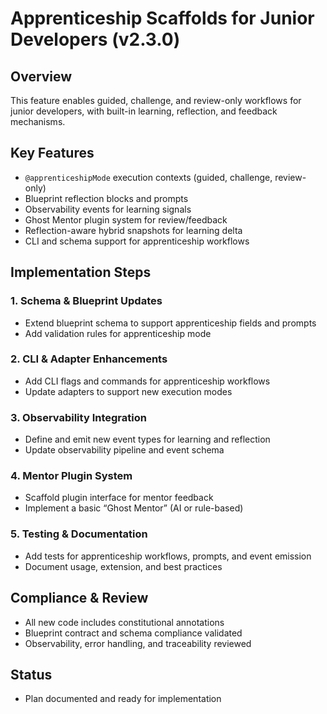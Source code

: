 # Apprenticeship Scaffolds for Junior Developers (v2.3.0)

<!--
@aegisBlueprint: apprenticeship-scaffolds
@version: 1.3.0
@mode: lean
@intent: Documentation and implementation plan for apprenticeship scaffolds feature
@context: Describes design, usage, and observability for v1.3.0 apprenticeship workflows
-->

## Overview
This feature enables guided, challenge, and review-only workflows for junior developers, with built-in learning, reflection, and feedback mechanisms.

## Key Features
- `@apprenticeshipMode` execution contexts (guided, challenge, review-only)
- Blueprint reflection blocks and prompts
- Observability events for learning signals
- Ghost Mentor plugin system for review/feedback
- Reflection-aware hybrid snapshots for learning delta
- CLI and schema support for apprenticeship workflows

## Implementation Steps

### 1. Schema & Blueprint Updates
- Extend blueprint schema to support apprenticeship fields and prompts
- Add validation rules for apprenticeship mode

### 2. CLI & Adapter Enhancements
- Add CLI flags and commands for apprenticeship workflows
- Update adapters to support new execution modes

### 3. Observability Integration
- Define and emit new event types for learning and reflection
- Update observability pipeline and event schema

### 4. Mentor Plugin System
- Scaffold plugin interface for mentor feedback
- Implement a basic “Ghost Mentor” (AI or rule-based)

### 5. Testing & Documentation
- Add tests for apprenticeship workflows, prompts, and event emission
- Document usage, extension, and best practices

## Compliance & Review
- All new code includes constitutional annotations
- Blueprint contract and schema compliance validated
- Observability, error handling, and traceability reviewed

## Status
- Plan documented and ready for implementation
